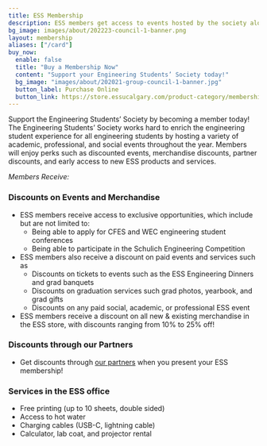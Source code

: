 ```yaml
---
title: ESS Membership
description: ESS members get access to events hosted by the society along with many other perks
bg_image: images/about/202223-council-1-banner.png
layout: membership
aliases: ["/card"]
buy_now:
  enable: false
  title: "Buy a Membership Now"
  content: "Support your Engineering Students’ Society today!"
  bg_image: "images/about/202021-group-council-1-banner.jpg"
  button_label: Purchase Online
  button_link: https://store.essucalgary.com/product-category/memberships/
---
```


Support the Engineering Students’ Society by becoming a member today! The Engineering Students’ Society works hard to enrich the engineering student experience for all engineering students by hosting a variety of academic, professional, and social events throughout the year. Members will enjoy perks such as discounted events, merchandise discounts, partner discounts, and early access to new ESS products and services.

_Members Receive:_

### Discounts on Events and Merchandise

- ESS members receive access to exclusive opportunities, which include but are not limited to:
  - Being able to apply for CFES and WEC engineering student conferences
  - Being able to participate in the Schulich Engineering Competition
- ESS members also receive a discount on paid events and services such as
  - Discounts on tickets to events such as the ESS Engineering Dinners and grad banquets
  - Discounts on graduation services such grad photos, yearbook, and grad gifts
  - Discounts on any paid social, academic, or professional ESS event
- ESS members receive a discount on all new & existing merchandise in the ESS store, with discounts ranging from 10% to 25% off!

### Discounts through our Partners

- Get discounts through [our partners](/about/sponsors#community-partners) when you present your ESS membership!

### Services in the ESS office

- Free printing (up to 10 sheets, double sided)
- Access to hot water
- Charging cables (USB-C, lightning cable)
- Calculator, lab coat, and projector rental
